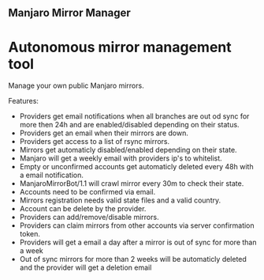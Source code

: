 ## Manjaro Mirror Manager

# Autonomous mirror management tool

Manage your own public Manjaro mirrors.

Features:
* Providers get email notifications when all branches are out od sync for more then 24h and are enabled/disabled depending on their status.
* Providers get an email when their mirrors are down.
* Providers get access to a list of rsync mirrors.
* Mirrors get automaticly disabled/enabled depending on their state.
* Manjaro will get a weekly email with providers ip's to whitelist.
* Empty or unconfirmed accounts get automaticly deleted every 48h with a email notification.
* ManjaroMirrorBot/1.1 will crawl mirror every 30m to check their state.
* Accounts need to be confirmed via email.
* Mirrors registration needs valid state files and a valid country.
* Account can be delete by the provider.
* Providers can add/remove/disable mirrors.
* Providers can claim mirrors from other accounts via server confirmation token.
* Providers will get a email a day after a mirror is out of sync for more than a week
* Out of sync mirrors for more than 2 weeks will be automaticly deleted and the provider will get a deletion email
